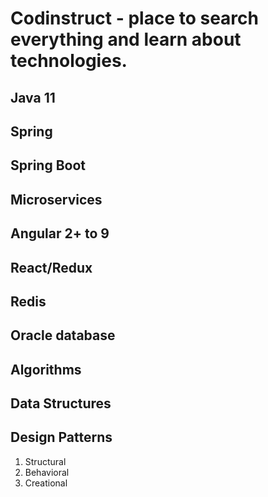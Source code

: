 # Codinstruct - place to search everything and learn about technologies.

## Java 11

## Spring

## Spring Boot

## Microservices

## Angular 2+ to 9

## React/Redux

## Redis 

## Oracle database

## Algorithms 

## Data Structures

## Design Patterns

1) Structural
2) Behavioral
3) Creational
